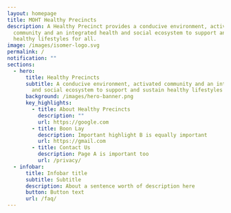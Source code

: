 ```yaml
---
layout: homepage
title: MOHT Healthy Precincts
description: A Healthy Precinct provides a conducive environment, activated
  community and an integrated health and social ecosystem to support and sustain
  healthy lifestyles for all.
image: /images/isomer-logo.svg
permalink: /
notification: ""
sections:
  - hero:
      title: Healthy Precincts
      subtitle: A conducive environment, activated community and an integrated health
        and social ecosystem to support and sustain healthy lifestyles for all.
      background: /images/hero-banner.png
      key_highlights:
        - title: About Healthy Precincts
          description: ""
          url: https://google.com
        - title: Boon Lay
          description: Important highlight B is equally important
          url: https://gmail.com
        - title: Contact Us
          description: Page A is important too
          url: /privacy/
  - infobar:
      title: Infobar title
      subtitle: Subtitle
      description: About a sentence worth of description here
      button: Button text
      url: /faq/
---
```

